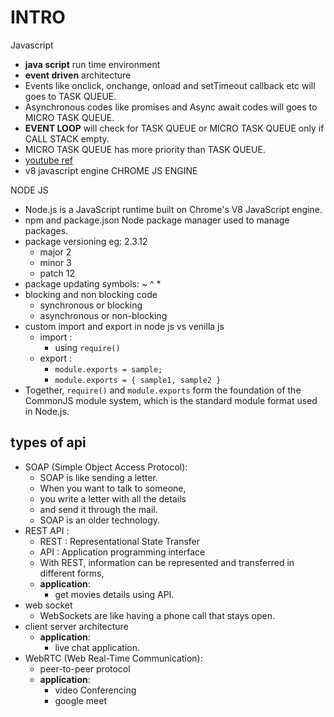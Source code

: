 # INTRO

Javascript

- **java script** run time environment
- **event driven** architecture
- Events like onclick, onchange, onload and setTimeout callback etc will goes to TASK QUEUE.
- Asynchronous codes like promises and Async await codes will goes to MICRO TASK QUEUE.
- **EVENT LOOP** will check for TASK QUEUE or MICRO TASK QUEUE only if CALL STACK empty.
- MICRO TASK QUEUE has more priority than TASK QUEUE.
- [youtube ref](https://www.youtube.com/watch?v=eiC58R16hb8)
- v8 javascript engine
  CHROME JS ENGINE

NODE JS

- Node.js is a JavaScript runtime built on Chrome's V8 JavaScript engine.
- npm and package.json
  Node package manager used to manage packages.
- package versioning
  eg: 2.3.12
  - major 2
  - minor 3
  - patch 12
- package updating symbols: ~ ^ \*
- blocking and non blocking code
  - synchronous or blocking
  - asynchronous or non-blocking
- custom import and export in node js vs venilla js
  - import :
    - using `require()`
  - export :
    - `module.exports = sample;`
    - `module.exports = { sample1, sample2 }`
- Together, `require()` and `module.exports` form the foundation of the CommonJS module system, which is the standard module format used in Node.js.

## types of api

- SOAP (Simple Object Access Protocol):
  - SOAP is like sending a letter.
  - When you want to talk to someone,
  - you write a letter with all the details
  - and send it through the mail.
  - SOAP is an older technology.
- REST API :
  - REST : Representational State Transfer
  - API : Application programming interface
  - With REST, information can be represented and transferred in different forms,
  - **application**:
    - get movies details using API.
- web socket
  - WebSockets are like having a phone call that stays open.
- client server architecture
  - **application**:
    - live chat application.
- WebRTC (Web Real-Time Communication):
  - peer-to-peer protocol
  - **application**:
    - video Conferencing
    - google meet
